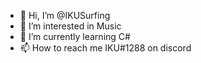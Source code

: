 - 👋 Hi, I’m @IKUSurfing
- 👀 I’m interested in Music
- 🌱 I’m currently learning C#
- 📫 How to reach me IKU#1288 on discord

<!---
IKUSurfing/IKUSurfing is a ✨ special ✨ repository because its `README.md` (this file) appears on your GitHub profile.
You can click the Preview link to take a look at your changes.
--->
